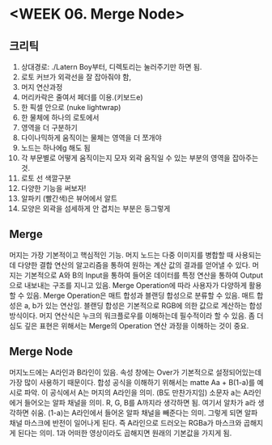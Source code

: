 # <WEEK 06. Merge Node>

## 크리틱

1. 상대경로: ./Latern Boy부터, 디렉토리는 눌러주기만 하면 됨.
2. 로토 커브가 외곽선을 잘 잡아줘야 함,
3. 머지 연산과정
4. 머리카락은 줄여서 페더를 이용.(키보드e)
5. 한 픽셀 안으로 (nuke lightwrap)
6. 한 물체에 하나의 로토에서
7. 영역을 더 구분하기
8. 다이나믹하게 움직이는 물체는 영역을 더 쪼개야
9. 노드는 하나에g 해도 됨
10. 각 부문별로 어떻게 움직이는지 모자 외곽 움직일 수 있는 부분의 영역을 잡아주는 것.
11. 로토 선 색깔구분
12. 다양한 기능을 써보자!
13. 알파키 (빨간색)은 뷰어에서 알트
14. 모양은 외곽을 섬세하게 안 겹치는 부분은 둥그렇게


## Merge


머지는 가장 기본적이고 핵심적인 기능. 머지 노드는 다중 이미지를 병합할 때 사용되는데 다양한 결합 연산의 알고리즘을 통하여
원하는 계산 값의 결과를 얻어낼 수 있다.
머지는 기본적으로 A와 B의 Input을 통하여 들어온 데이터를 특정 연산을 통하여 Output으로 내보내는 구조를 지니고 있음.
Merge Operation에 따라 사용자가 다양하게 활용할 수 있음.
Merge Operation은 매트 합성과 블랜딩 합성으로 분류할 수 있음. 매트 합성은 a, b가 있는 연산임. 블랜딩 합성은 기본적으로 RGB에 의한 값으로
계산하는 합성 방식이다. 
머지 연산식은 누크의 워크플로우를 이해하는데 필수적이라 할 수 있음. 좀 더 심도 깊은 표현은 위해서는 Merge의 Operation 연산 과정을
이해하는 것이 중요.

## Merge Node

머지노드에는 A라인과 B라인이 있음. 속성 창에는 Over가 기본적으로 설정되어있는데 가장 많이 사용하기 때문이다.
합성 공식을 이해하기 위해서는 matte Aa + B(1-a)를 예시로 파악. 이 공식에서 A는 머지의 A라인을 의미. (B도 만찬가지임)
소문자 a는 A라인에거 들어오는 알파 채널을 의미. R, G, B를 A까지라 생각하면 됨. 여기서 알차가 a라 생각하면 쉬움.
(1-a)는 A라인에서 들어온 알파 채널을 빼준다는 의미. 그렇게 되면 알파 채널 마스크에 반전이 일어나게 된다.
즉 A라인으로 드러오는 RGBa가 마스크와 곱해지게 된다는 의미. 1과 어떠한 영상이라도 곱해지면 원래의 기본값을 가지게 됨.




